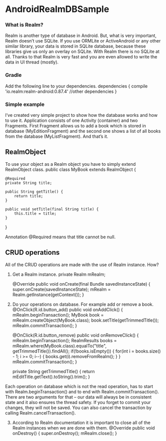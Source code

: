 # AndroidRealmDBSample
### What is Realm?

Realm is another type of database in Android. But, what is very important, Realm doesn’t use SQLite. If you use ORMLite or ActiveAndroid or any other similar library, your data is stored in SQLite database, because these libraries give us only an overlay on SQLite. With Realm there is no SQLite at all. Thanks to that Realm is very fast and you are even allowed to write the data in UI thread (mostly).

### Gradle
Add the following line to your dependencies.
dependencies {
    compile 'io.realm:realm-android:0.87.4'
    //other dependencies
}

### Simple example

I’ve created very simple project to show how the database works and how to use it. Application consists of one Activity (container) and two Fragments. First Fragment allows us to add a book which is stored in database (MyEditionFragment) and the second one shows a list of all books from the database (MyListFragment). And that’s it.

## RealmObject
To use your object as a Realm object you have to simply extend RealmObject class.
public class MyBook extends RealmObject {

    @Required
    private String title;

    public String getTitle() {
        return title;
    }

    public void setTitle(final String title) {
        this.title = title;
    }

}


Annotation @Required means that title cannot be null.

## CRUD operations
All of the CRUD operations are made with the use of Realm instance. How?

1. Get a Realm instance.
    private Realm mRealm;

    @Override
    public void onCreate(final Bundle savedInstanceState) {
        super.onCreate(savedInstanceState);
        mRealm = Realm.getInstance(getContext());
    }


2. Do your operations on database. For example add or remove a book.
    @OnClick(R.id.button_add)
    public void onAddClick() {
        mRealm.beginTransaction();
        MyBook book = mRealm.createObject(MyBook.class);
        book.setTitle(getTrimmedTitle());
        mRealm.commitTransaction();
    }

    @OnClick(R.id.button_remove)
    public void onRemoveClick() {
        mRealm.beginTransaction();
        RealmResults<MyBook> books = mRealm.where(MyBook.class).equalTo("title", getTrimmedTitle()).findAll();
        if(!books.isEmpty()) {
            for(int i = books.size() - 1; i >= 0; i--) {
                books.get(i).removeFromRealm();
            }
        }
        mRealm.commitTransaction();
    }

    private String getTrimmedTitle() {
        return mEditTitle.getText().toString().trim();
    }


Each operation on database which is not the read operation, has to start with Realm.beginTransaction() and to end with Realm.commitTransaction(). There are two arguments for that – our data will always be in consistent state and it also ensures the thread safety. If you forget to commit your changes, they will not be saved. You can also cancel the transaction by calling Realm.cancelTransaction().

3. According to Realm documentation it is important to close all of the Realm instances when we are done with them.
    @Override
    public void onDestroy() {
        super.onDestroy();
        mRealm.close();
    }
